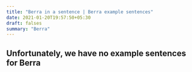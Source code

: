 ```yaml
---
title: "Berra in a sentence | Berra example sentences"
date: 2021-01-20T19:57:50+05:30
draft: falses
summary: "Berra"
---
```

## Unfortunately, we have no example sentences for Berra                 
